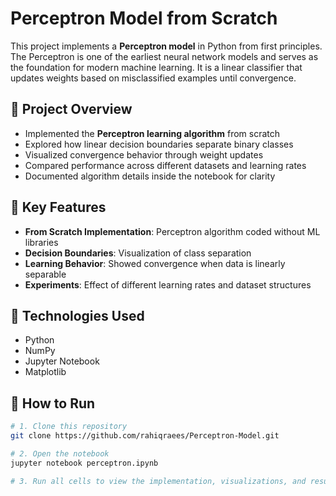 # Perceptron Model from Scratch

This project implements a **Perceptron model** in Python from first principles. The Perceptron is one of the earliest neural network models and serves as the foundation for modern machine learning. It is a linear classifier that updates weights based on misclassified examples until convergence.

## 🔹 Project Overview
- Implemented the **Perceptron learning algorithm** from scratch  
- Explored how linear decision boundaries separate binary classes  
- Visualized convergence behavior through weight updates  
- Compared performance across different datasets and learning rates  
- Documented algorithm details inside the notebook for clarity  

## 🔹 Key Features
- **From Scratch Implementation**: Perceptron algorithm coded without ML libraries  
- **Decision Boundaries**: Visualization of class separation  
- **Learning Behavior**: Showed convergence when data is linearly separable  
- **Experiments**: Effect of different learning rates and dataset structures  

## 🔹 Technologies Used
- Python  
- NumPy  
- Jupyter Notebook  
- Matplotlib  

## 🔹 How to Run
```bash
# 1. Clone this repository
git clone https://github.com/rahiqraees/Perceptron-Model.git

# 2. Open the notebook
jupyter notebook perceptron.ipynb

# 3. Run all cells to view the implementation, visualizations, and results
